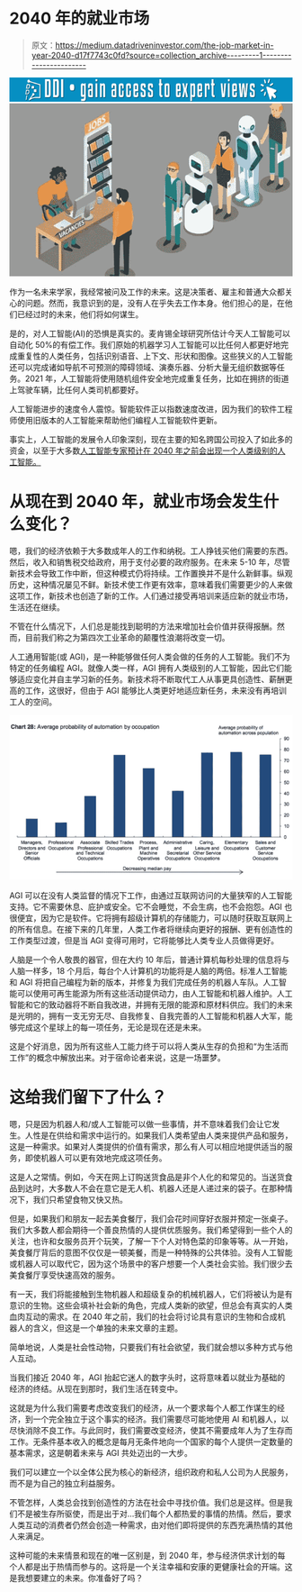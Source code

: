# 2040 年的就业市场

> 原文：<https://medium.datadriveninvestor.com/the-job-market-in-year-2040-d17f7743c0fd?source=collection_archive---------1----------------------->

[![](img/b409ebda890be31573a43462dd19d4c8.png)](http://www.track.datadriveninvestor.com/1B9E)![](img/6b55f6814002b0e520772095707730b1.png)

作为一名未来学家，我经常被问及工作的未来。这是决策者、雇主和普通大众都关心的问题。然而，我意识到的是，没有人在乎失去工作本身。他们担心的是，在他们已经过时的未来，他们将如何谋生。

是的，对人工智能(AI)的恐惧是真实的。麦肯锡全球研究所估计今天人工智能可以自动化 50%的有偿工作。我们原始的机器学习人工智能可以比任何人都更好地完成重复性的人类任务，包括识别语音、上下文、形状和图像。这些狭义的人工智能还可以完成诸如导航不可预测的障碍领域、演奏乐器、分析大量无组织数据等任务。2021 年，人工智能将使用随机组件安全地完成重复任务，比如在拥挤的街道上驾驶车辆，比任何人类司机都要好。

人工智能进步的速度令人震惊。智能软件正以指数速度改进，因为我们的软件工程师使用旧版本的人工智能来帮助他们编程人工智能软件更新。

事实上，人工智能的发展令人印象深刻，现在主要的知名跨国公司投入了如此多的资金，以至于大多数[人工智能专家预计在 2040 年之前会出现一个人类级别的人工智能。](https://medium.com/ai-revolution/when-will-the-first-machine-become-superintelligent-ae5a6f128503)

# 从现在到 2040 年，就业市场会发生什么变化？

嗯，我们的经济依赖于大多数成年人的工作和纳税。工人挣钱买他们需要的东西。然后，收入和销售税交给政府，用于支付必要的政府服务。在未来 5-10 年，尽管新技术会导致工作中断，但这种模式仍将持续。工作置换并不是什么新鲜事。纵观历史，这种情况屡见不鲜。新技术使工作更有效率，意味着我们需要更少的人来做这项工作，新技术也创造了新的工作。人们通过接受再培训来适应新的就业市场，生活还在继续。

不管在什么情况下，人们总是能找到聪明的方法来增加社会价值并获得报酬。然而，目前我们称之为第四次工业革命的颠覆性浪潮将改变一切。

人工通用智能(或 AGI)，是一种能够做任何人类会做的任务的人工智能。我们不为特定的任务编程 AGI。就像人类一样，AGI 拥有人类级别的人工智能，因此它们能够适应变化并自主学习新的任务。新技术将不断取代工人从事更具创造性、薪酬更高的工作，这很好，但由于 AGI 能够比人类更好地适应新任务，未来没有再培训工人的空间。

![](img/5712d8936f8069f9b206b4dfba846a27.png)

AGI 可以在没有人类监督的情况下工作，由通过互联网访问的大量狭窄的人工智能支持。它不需要休息、庇护或安全。它不会睡觉，不会生病，也不会抱怨。AGI 也很便宜，因为它是软件。它将拥有超级计算机的存储能力，可以随时获取互联网上的所有信息。在接下来的几年里，人类工作者将继续向更好的报酬、更有创造性的工作类型过渡，但是当 AGI 变得可用时，它将能够比人类专业人员做得更好。

人脑是一个令人敬畏的器官，但在大约 10 年后，普通计算机每秒处理的信息将与人脑一样多，18 个月后，每台个人计算机的功能将是人脑的两倍。标准人工智能和 AGI 将把自己编程为新的版本，并修复为我们完成任务的机器人车队。人工智能可以使用可再生能源为所有这些活动提供动力，由人工智能和机器人维护。人工智能和它的致动器将不断自我改进，并拥有无限的能源和原材料供应。我们的未来是光明的，拥有一支无穷无尽、自我修复、自我完善的人工智能和机器人大军，能够完成这个星球上的每一项任务，无论是现在还是未来。

这是个好消息，因为所有这些人工能力终于可以将人类从生存的负担和“为生活而工作”的概念中解放出来。对于宿命论者来说，这是一场噩梦。

# 这给我们留下了什么？

嗯，只是因为机器人和/或人工智能可以做一些事情，并不意味着我们会让它发生。人性是在供给和需求中运行的。如果我们人类希望由人类来提供产品和服务，这是一种需求。如果对人类提供的价值有需求，那么有人可以相应地提供适当的服务，即使机器人可以更有效地完成这项任务。

这是人之常情。例如，今天在网上订购送货食品是非个人化的和常见的。当送货食品到达时，大多数人不会在意它是无人机、机器人还是人递过来的袋子。在那种情况下，我们只希望食物又快又热。

但是，如果我们和朋友一起去美食餐厅，我们会花时间穿好衣服并预定一张桌子。我们大多数人都会期待一个善良热情的人提供优质服务。我们希望得到一些个人的关注，也许和女服务员开个玩笑，了解一下个人对特色菜的印象等等。从一开始，美食餐厅背后的意图不仅仅是一顿美餐，而是一种特殊的公共体验。没有人工智能或机器人可以取代它，因为这个场景中的客户想要一个人类社会实验。我们很少去美食餐厅享受快速高效的服务。

有一天，我们将能接触到生物机器人和超级复杂的机械机器人，它们将被认为是有意识的生物。这些会填补社会新的角色，完成人类新的欲望，但总会有真实的人类血肉互动的需求。在 2040 年之前，我们的社会将讨论具有意识的生物和合成机器人的含义，但这是一个单独的未来文章的主题。

简单地说，人类是社会性动物，只要我们有社会欲望，我们就会想以多种方式与他人互动。

当我们接近 2040 年，AGI 抬起它迷人的数字头时，这将意味着以就业为基础的经济的终结。从现在到那时，我们生活在转变中。

这就是为什么我们需要考虑改变我们的经济，从一个要求每个人都工作谋生的经济，到一个完全独立于这个事实的经济。我们需要尽可能地使用 AI 和机器人，以尽快消除不良工作。与此同时，我们需要改变经济，使其不需要成年人为了生存而工作。无条件基本收入的概念是每月无条件地向一个国家的每个人提供一定数量的基本需求，这是朝着未来与 AGI 共处迈出的一大步。

我们可以建立一个以全体公民为核心的新经济，组织政府和私人公司为人民服务，而不是为自己的独立利益服务。

不管怎样，人类总会找到创造性的方法在社会中寻找价值。我们总是这样。但是我们不是被生存所驱使，而是出于对…我们每个人都热爱的事情的热情。然后，要求人类互动的消费者仍然会创造一种需求，由对他们即将提供的东西充满热情的其他人来满足。

这种可能的未来情景和现在的唯一区别是，到 2040 年，参与经济供求计划的每个人都是出于热情而参与的。这将是一个关注幸福和安康的更健康社会的开端。这是我想要建立的未来。你准备好了吗？